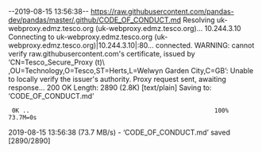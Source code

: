 --2019-08-15 13:56:38--  https://raw.githubusercontent.com/pandas-dev/pandas/master/.github/CODE_OF_CONDUCT.md
Resolving uk-webproxy.edmz.tesco.org (uk-webproxy.edmz.tesco.org)... 10.244.3.10
Connecting to uk-webproxy.edmz.tesco.org (uk-webproxy.edmz.tesco.org)|10.244.3.10|:80... connected.
WARNING: cannot verify raw.githubusercontent.com's certificate, issued by ‘CN=Tesco_Secure_Proxy (t)\\ ,OU=Technology,O=Tesco,ST=Herts,L=Welwyn Garden City,C=GB’:
  Unable to locally verify the issuer's authority.
Proxy request sent, awaiting response... 200 OK
Length: 2890 (2.8K) [text/plain]
Saving to: ‘CODE_OF_CONDUCT.md’

     0K ..                                                    100% 73.7M=0s

2019-08-15 13:56:38 (73.7 MB/s) - ‘CODE_OF_CONDUCT.md’ saved [2890/2890]


